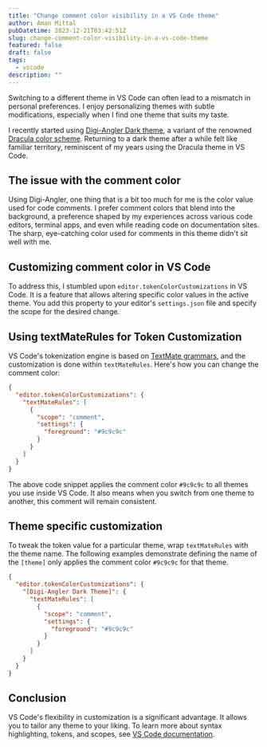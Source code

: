 ```yaml
---
title: "Change comment color visibility in a VS Code theme"
author: Aman Mittal
pubDatetime: 2023-12-21T03:42:51Z
slug: change-comment-color-visibility-in-a-vs-code-theme
featured: false
draft: false
tags:
  - vscode
description: ""
---
```


Switching to a different theme in VS Code can often lead to a mismatch in personal preferences. I enjoy personalizing themes with subtle modifications, especially when I find one theme that suits my taste.

I recently started using [Digi-Angler Dark theme](https://marketplace.visualstudio.com/items?itemName=Digi-Angler.digi-angler-dark-theme), a variant of the renowned [Dracula color scheme](https://draculatheme.com/). Returning to a dark theme after a while felt like familiar territory, reminiscent of my years using the Dracula theme in VS Code.

## The issue with the comment color

Using Digi-Angler, one thing that is a bit too much for me is the color value used for code comments. I prefer comment colors that blend into the background, a preference shaped by my experiences across various code editors, terminal apps, and even while reading code on documentation sites. The sharp, eye-catching color used for comments in this theme didn't sit well with me.

## Customizing comment color in VS Code

To address this, I stumbled upon `editor.tokenColorCustomizations` in VS Code. It is a feature that allows altering specific color values in the active theme. You add this property to your editor's `settings.json` file and specify the scope for the desired change.

## Using textMateRules for Token Customization

VS Code's tokenization engine is based on [TextMate grammars](https://macromates.com/manual/en/language_grammars), and the customization is done within `textMateRules`. Here's how you can change the comment color:

```json
{
  "editor.tokenColorCustomizations": {
    "textMateRules": [
      {
        "scope": "comment",
        "settings": {
          "foreground": "#9c9c9c"
        }
      }
    ]
  }
}
```

The above code snippet applies the comment color `#9c9c9c` to all themes you use inside VS Code. It also means when you switch from one theme to another, this comment will remain consistent.

## Theme specific customization

To tweak the token value for a particular theme, wrap `textMateRules` with the theme name. The following examples demonstrate defining the name of the `[theme]` only applies the comment color `#9c9c9c` for that theme.

```json
{
  "editor.tokenColorCustomizations": {
    "[Digi-Angler Dark Theme]": {
      "textMateRules": [
        {
          "scope": "comment",
          "settings": {
            "foreground": "#9c9c9c"
          }
        }
      ]
    }
  }
}
```

## Conclusion

VS Code's flexibility in customization is a significant advantage. It allows you to tailor any theme to your liking. To learn more about syntax highlighting, tokens, and scopes, see [VS Code documentation](https://code.visualstudio.com/api/language-extensions/syntax-highlight-guide#textmate-tokens-and-scopes).

